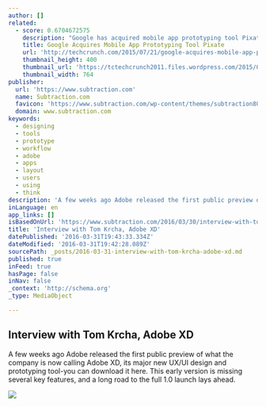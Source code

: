 ```yaml
---
author: []
related:
  - score: 0.6704672575
    description: "Google has acquired mobile app prototyping tool Pixate today, both companies have confirmed. Pixate had raised $3.8M from Accel Partners in 2013. It had popped out of the Y-Combinator oven previously (YC S12). Here's what the Pixate CEO Paul Colton shared on their blog about the move today: Today, I am very proud to announce that Pixate has joined Google's design team."
    title: Google Acquires Mobile App Prototyping Tool Pixate
    url: 'http://techcrunch.com/2015/07/21/google-acquires-mobile-app-prototyping-tool-pixate/'
    thumbnail_height: 400
    thumbnail_url: 'https://tctechcrunch2011.files.wordpress.com/2015/07/tumblr_nrt9eohedw1tcykk3o1_1280.jpg?w=764&h=400&crop=1'
    thumbnail_width: 764
publisher:
  url: 'https://www.subtraction.com'
  name: Subtraction.com
  favicon: 'https://www.subtraction.com/wp-content/themes/subtraction80/img/favicon.ico'
  domain: www.subtraction.com
keywords:
  - designing
  - tools
  - prototype
  - workflow
  - adobe
  - apps
  - layout
  - users
  - using
  - think
description: 'A few weeks ago Adobe released the first public preview of what the company is now calling Adobe XD, its major new UX/UI design and prototyping tool-you can download it here. This early version is missing several key features, and a long road to the full 1.0 launch lays ahead.'
inLanguage: en
app_links: []
isBasedOnUrl: 'https://www.subtraction.com/2016/03/30/interview-with-tom-krcha-adobe-xd/'
title: 'Interview with Tom Krcha, Adobe XD'
datePublished: '2016-03-31T19:43:33.334Z'
dateModified: '2016-03-31T19:42:28.089Z'
sourcePath: _posts/2016-03-31-interview-with-tom-krcha-adobe-xd.md
published: true
inFeed: true
hasPage: false
inNav: false
_context: 'http://schema.org'
_type: MediaObject

---
```

<article style=""><h1>Interview with Tom Krcha, Adobe XD</h1><p>A few weeks ago Adobe released the first public preview of what the company is now calling Adobe XD, its major new UX/UI design and prototyping tool-you can download it here. This early version is missing several key features, and a long road to the full 1.0 launch lays ahead.</p><img src="https://www.subtraction.com/wp-content/uploads/2016/03/2016-03-30-adobe-xd.png" /></article>